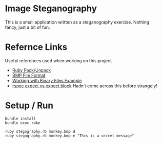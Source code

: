 # Image Steganography
This is a small application written as a steganography exercise.
Nothing fancy, just a bit of fun.

# Refernce Links
Useful references used when working on this project

* [Ruby Pack/Unpack](https://www.rubydoc.info/stdlib/core/String:unpack)
* [BMP File Format](https://en.wikipedia.org/wiki/BMP_file_format)
* [Working with Binary Files Example](https://www.visuality.pl/posts/cs-lessons-001-working-with-binary-files)
* [rspec expect vs expect block](https://stackoverflow.com/questions/19960831/rspec-expect-vs-expect-with-block-whats-the-difference) Hadn't come across this before strangely!

# Setup / Run
```
bundle install
bundle exec rake
```

```
ruby stegography.rb monkey.bmp d
ruby stegography.rb monkey.bmp e "This is a secret message"
```
